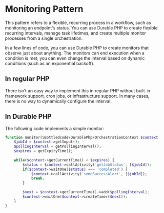 # Monitoring Pattern

This pattern refers to a flexible, recurring process in a workflow, such as monitoring an endpoint's status. You can use
Durable PHP to create flexible recurring intervals, manage task lifetimes, and create multiple monitor processes from a
single orchestration.

In a few lines of code, you can use Durable PHP to create monitors that observe just about anything. The monitors can
end execution when a condition is met, you can even change the interval based on dynamic conditions (such as an
exponential backoff).

## In regular PHP

There isn't an easy way to implement this in regular PHP without built-in framework support, cron jobs, or
infrastructure support. In many cases, there is no way to dynamically configure the interval.

## In Durable PHP

The following code implements a simple monitor:

```php
function monitor(\Bottledcode\DurablePhp\OrchestrationContext $context): void {
    $jobId = $context->getInput();
    $pollingInterval = getPollingInterval();
    $expires = getExpiryTime();
    
    while($context->getCurrentTime() < $expires) {
        $status = $context->callActivity('getJobStatus', [$jobId]);
        if($context->waitOne($status) === 'completed') {
            $context->callActivity('sendSuccessAlert', [$jobId]);
            break;
        }
        
        $next = $context->getCurrentTime()->add($pollingInterval);
        $context->waitOne($context->createTimer($next));
    }
}
```
